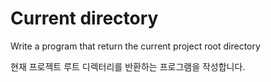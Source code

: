 # Current directory

Write a program that return the current project root directory

현재 프로젝트 루트 디렉터리를 반환하는 프로그램을 작성합니다.
